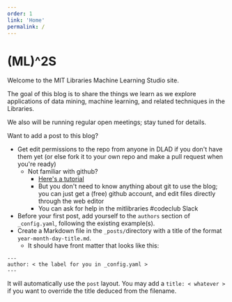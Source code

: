 ```yaml
---
order: 1
link: 'Home'
permalink: /
---
```


# (ML)^2S

Welcome to the MIT Libraries Machine Learning Studio site.

The goal of this blog is to share the things we learn as we explore
applications of data mining, machine learning, and related techniques in the
Libraries.

We also will be running regular open meetings; stay tuned for details.

Want to add a post to this blog?
* Get edit permissions to the repo from anyone in DLAD if you don't have them yet (or else fork it to your own repo and make a pull request when you're ready)
  * Not familiar with github?
    * [Here's a tutorial](https://github.com/LibraryCodeYearIG/Codeyear-IG-Github-Project)
    * But you don't need to know anything about git to use the blog; you can just get a (free) github account, and edit files directly through the web editor
    * You can ask for help in the mitlibraries #codeclub Slack
* Before your first post, add yourself to the `authors` section of `_config.yaml`, following the existing example(s).
* Create a Markdown file in the `_posts/`directory with a title of the format `year-month-day-title.md`.
  * It should have front matter that looks like this:

```
---
author: < the label for you in _config.yaml >
---
```

It will automatically use the `post` layout. You may add a `title: < whatever >` if you want to override the title deduced from the filename.
